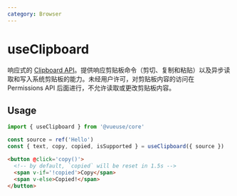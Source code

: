 ```yaml
---
category: Browser
---
```


# useClipboard

响应式的 [Clipboard API](https://developer.mozilla.org/en-US/docs/Web/API/Clipboard_API)。提供响应剪贴板命令（剪切、复制和粘贴）以及异步读取和写入系统剪贴板的能力。未经用户许可，对剪贴板内容的访问在 Permissions API 后面进行，不允许读取或更改剪贴板内容。

## Usage

```js
import { useClipboard } from '@vueuse/core'

const source = ref('Hello')
const { text, copy, copied, isSupported } = useClipboard({ source })
```

```html
<button @click='copy()'>
  <!-- by default, `copied` will be reset in 1.5s -->
  <span v-if='!copied'>Copy</span>
  <span v-else>Copied!</span>
</button>
```
